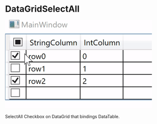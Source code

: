 # DataGridSelectAll
![](Documents/example.gif)

SelectAll Checkbox on DataGrid that bindings DataTable.
